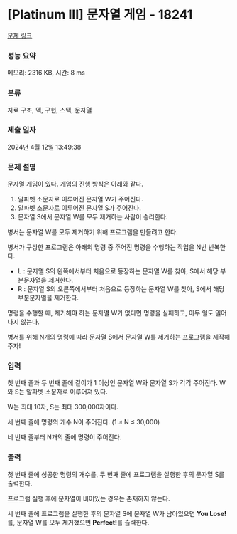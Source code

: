 # [Platinum III] 문자열 게임 - 18241 

[문제 링크](https://www.acmicpc.net/problem/18241) 

### 성능 요약

메모리: 2316 KB, 시간: 8 ms

### 분류

자료 구조, 덱, 구현, 스택, 문자열

### 제출 일자

2024년 4월 12일 13:49:38

### 문제 설명

<p>문자열 게임이 있다. 게임의 진행 방식은 아래와 같다.</p>

<ol>
	<li>알파벳 소문자로 이루어진 문자열 W가 주어진다.</li>
	<li>알파벳 소문자로 이루어진 문자열 S가 주어진다.</li>
	<li>문자열 S에서 문자열 W를 모두 제거하는 사람이 승리한다.</li>
</ol>

<p>병서는 문자열 W를 모두 제거하기 위해 프로그램을 만들려고 한다.</p>

<p>병서가 구상한 프로그램은 아래의 명령 중 주어진 명령을 수행하는 작업을 N번 반복한다.</p>

<ul>
	<li>L : 문자열 S의 왼쪽에서부터 처음으로 등장하는 문자열 W를 찾아, S에서 해당 부분문자열을 제거한다.</li>
	<li>R : 문자열 S의 오른쪽에서부터 처음으로 등장하는 문자열 W를 찾아, S에서 해당 부분문자열을 제거한다.</li>
</ul>

<p>명령을 수행할 때, 제거해야 하는 문자열 W가 없다면 명령을 실패하고, 아무 일도 일어나지 않는다.</p>

<p>병서를 위해 N개의 명령에 따라 문자열 S에서 문자열 W를 제거하는 프로그램을 제작해주자! </p>

### 입력 

 <p>첫 번째 줄과 두 번째 줄에 길이가 1 이상인 문자열 W와 문자열 S가 각각 주어진다. W와 S는 알파벳 소문자로 이루어져 있다.</p>

<p>W는 최대 10자, S는 최대 300,000자이다.</p>

<p>세 번째 줄에 명령의 개수 N이 주어진다. (1 ≤ N ≤ 30,000)</p>

<p>네 번째 줄부터 N개의 줄에 명령이 주어진다.</p>

### 출력 

 <p>첫 번째 줄에 성공한 명령의 개수를, 두 번째 줄에 프로그램을 실행한 후의 문자열 S를 출력한다.</p>

<p>프로그램 실행 후에 문자열이 비어있는 경우는 존재하지 않는다.</p>

<p>세 번째 줄에 프로그램을 실행한 후의 문자열 S에 문자열 W가 남아있으면 <strong>You Lose!</strong>를, 문자열 W를 모두 제거했으면 <strong>Perfect!</strong>를 출력한다.</p>

